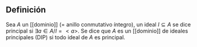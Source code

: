 
## Definición

Sea $A$ un [[dominio]] (= anillo conmutativo íntegro), un ideal $I \subseteq A$ se dice principal si $\exists a \in A / I = <a>$. Se dice que $A$ es un [[dominio]] de ideales principales (DIP) si todo ideal de $A$ es principal. 